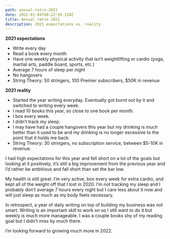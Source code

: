 ```yaml
---
path: annual-retro-2021
date: 2022-01-04T00:22:59.210Z
title: Annual retro 2021
description: 2021 expectations vs. reality
---
```

**2021 expectations**

* Write every day
* Read a book every month
* Have one weekly physical activity that isn’t weightlifting or cardio (yoga, martial arts, paddle board, sports, etc.)
* Average 7 hours of sleep per night
* No hangovers
* String Theory: 50 stringers, 100 Premier subscribers, $50K in revenue

**2021 reality**

* Started the year writing everyday. Eventually got burnt out by it and switched to writing every week.
* I read 10 books this year, so close to one book per month.
* I box every week.
* I didn’t track my sleep.
* I may have had a couple hangovers this year but my drinking is much better than it used to be and my drinking is no longer excessive to the point that it holds me back.
* String Theory: 30 stringers, no subscription service, between $5-10K in revenue.

I had high expectations for this year and fell short on a lot of the goals but looking at it positively, it’s still a big improvement from the previous year and I’d rather be ambitious and fall short than set the bar low.

My health is still great. I’m very active, box every week for extra cardio, and kept all of the weight off that I lost in 2020. I’m not tracking my sleep and I probably don’t average 7 hours every night but I care less about it now and will just sleep as much as my body feels necessary.

In retrospect, a year of daily writing on top of building my business was not smart. Writing is an important skill to work on so I still want to do it but weekly is much more manageable. I was a couple books shy of my reading goal but I didn’t miss by much there.

I’m looking forward to growing much more in 2022.